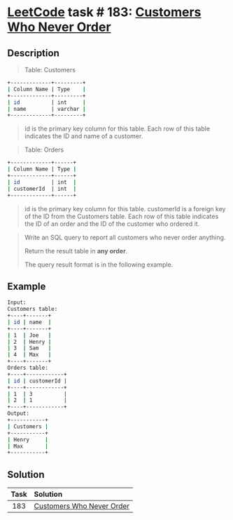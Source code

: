 # [LeetCode][leetcode] task # 183: [Customers Who Never Order][task]

Description
-----------

> Table: Customers
```sh
+-------------+---------+
| Column Name | Type    |
+-------------+---------+
| id          | int     |
| name        | varchar |
+-------------+---------+
```
> id is the primary key column for this table.
> Each row of this table indicates the ID and name of a customer.

> Table: Orders
```sh
+-------------+------+
| Column Name | Type |
+-------------+------+
| id          | int  |
| customerId  | int  |
+-------------+------+
```
> id is the primary key column for this table.
> customerId is a foreign key of the ID from the Customers table.
> Each row of this table indicates the ID of an order
> and the ID of the customer who ordered it.

> Write an SQL query to report all customers who never order anything.
> 
> Return the result table in **any order**.
> 
> The query result format is in the following example.

Example
-------

```sh
Input: 
Customers table:
+----+-------+
| id | name  |
+----+-------+
| 1  | Joe   |
| 2  | Henry |
| 3  | Sam   |
| 4  | Max   |
+----+-------+
Orders table:
+----+------------+
| id | customerId |
+----+------------+
| 1  | 3          |
| 2  | 1          |
+----+------------+
Output: 
+-----------+
| Customers |
+-----------+
| Henry     |
| Max       |
+-----------+
```

Solution
--------

| Task | Solution                              |
|:----:|:--------------------------------------|
| 183  | [Customers Who Never Order][solution] |


[leetcode]: <http://leetcode.com/>
[task]: <https://leetcode.com/problems/customers-who-never-order/>
[solution]: <https://github.com/wellaxis/witalis-jkit/blob/main/module/tasks/src/main/java/com/witalis/jkit/tasks/core/task/leetcode/h2/p183/option/Practice.java>
